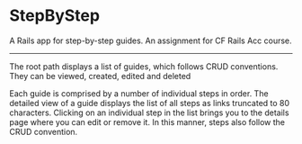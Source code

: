StepByStep
==========

A Rails app for step-by-step guides. An assignment for CF Rails Acc course.

---------------------------

The root path displays a list of guides, which follows CRUD conventions.
They can be viewed, created, edited and deleted

Each guide is comprised by a number of individual steps in order.
The detailed view of a guide displays the list of all steps as links truncated to 80 characters.
Clicking on an individual step in the list brings you to the details page where you can edit or remove it.
In this manner, steps also follow the CRUD convention.

